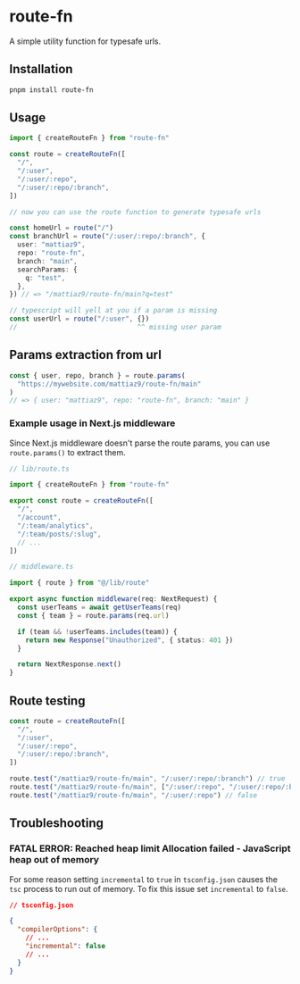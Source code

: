 # route-fn

A simple utility function for typesafe urls.

## Installation

```bash
pnpm install route-fn
```

## Usage

```ts
import { createRouteFn } from "route-fn"

const route = createRouteFn([
  "/",
  "/:user",
  "/:user/:repo",
  "/:user/:repo/:branch",
])

// now you can use the route function to generate typesafe urls

const homeUrl = route("/")
const branchUrl = route("/:user/:repo/:branch", {
  user: "mattiaz9",
  repo: "route-fn",
  branch: "main",
  searchParams: {
    q: "test",
  },
}) // => "/mattiaz9/route-fn/main?q=test"

// typescript will yell at you if a param is missing
const userUrl = route("/:user", {})
//                              ^^ missing user param
```

## Params extraction from url

```ts
const { user, repo, branch } = route.params(
  "https://mywebsite.com/mattiaz9/route-fn/main"
)
// => { user: "mattiaz9", repo: "route-fn", branch: "main" }
```

### Example usage in Next.js middleware

Since Next.js middleware doesn't parse the route params, you can use `route.params()` to extract them.

```ts
// lib/route.ts

import { createRouteFn } from "route-fn"

export const route = createRouteFn([
  "/",
  "/account",
  "/:team/analytics",
  "/:team/posts/:slug",
  // ...
])
```

```ts
// middleware.ts

import { route } from "@/lib/route"

export async function middleware(req: NextRequest) {
  const userTeams = await getUserTeams(req)
  const { team } = route.params(req.url)

  if (team && !userTeams.includes(team)) {
    return new Response("Unauthorized", { status: 401 })
  }

  return NextResponse.next()
}
```

## Route testing

```ts
const route = createRouteFn([
  "/",
  "/:user",
  "/:user/:repo",
  "/:user/:repo/:branch",
])

route.test("/mattiaz9/route-fn/main", "/:user/:repo/:branch") // true
route.test("/mattiaz9/route-fn/main", ["/:user/:repo", "/:user/:repo/:branch"]) // true
route.test("/mattiaz9/route-fn/main", "/:user/:repo") // false
```

## Troubleshooting

### FATAL ERROR: Reached heap limit Allocation failed - JavaScript heap out of memory

For some reason setting `incremental` to `true` in `tsconfig.json` causes the `tsc` process to run out of memory. To fix this issue set `incremental` to `false`.

```json
// tsconfig.json

{
  "compilerOptions": {
    // ...
    "incremental": false
    // ...
  }
}
```
